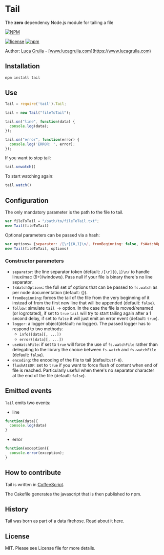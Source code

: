 # Tail

The **zero** dependency Node.js module for tailing a file

[![NPM](https://nodei.co/npm/tail.png?downloads=true&downloadRank=true)](https://nodei.co/npm/tail.png?downloads=true&downloadRank=true)

[![license](https://img.shields.io/github/license/mashape/apistatus.svg)](https://github.com/lucagrulla/node-tail/blob/master/LICENSE)
[![npm](https://img.shields.io/npm/v/tail.svg?style=plastic)](https://www.npmjs.com/package/tail)

Author: [Luca Grulla](https://www.lucagrulla.com) - [www.lucagrulla.com](https://www.lucagrulla.com)

## Installation

```bash
npm install tail
```

## Use

```javascript
Tail = require('tail').Tail;

tail = new Tail("fileToTail");

tail.on("line", function(data) {
  console.log(data);
});

tail.on("error", function(error) {
  console.log('ERROR: ', error);
});
```

If you want to stop tail:

```javascript
tail.unwatch()
```

To start watching again:

```javascript
tail.watch()
```

## Configuration

The only mandatory parameter is the path to the file to tail.

```javascript
var fileToTail = "/path/to/fileToTail.txt";
new Tail(fileToTail)
```

Optional parameters can be passed via a hash:

```javascript
var options= {separator: /[\r]{0,1}\n/, fromBeginning: false, fsWatchOptions: {}, follow: true, logger: console}
new Tail(fileToTail, options)
```

### Constructor parameters

* `separator`:  the line separator token (default: `/[\r]{0,1}\n/` to handle linux/mac (9+)/windows). Pass null if your file is binary there's no line separator.
* `fsWatchOptions`: the full set of options that can be passed to `fs.watch` as per node documentation (default: {}).
* `fromBeginning`: forces the tail of the file from the very beginning of it instead of from the first new line that will be appended (default: `false`).
* `follow`: simulate `tail -F` option. In the case the file is moved/renamed (or logrotated), if set to `true` `tail` will try to start tailing again after a 1 second delay, if set to `false` it will just emit an error event (default: `true`).
* `logger`: a logger object(default: no logger). The passed logger has to respond to two methods:
  * `info([data][, ...])`
  * `error([data][, ...])`
* `useWatchFile`: if set to `true` will force the use of `fs.watchFile` rather than delegating to the library the choice between `fs.watch` and `fs.watchFile` (default: `false`).
* `encoding`: the encoding of the file to tail (default:`utf-8`).
* `flushAtEOF`: set to `true` if you want to force flush of content when end of file is reached. Particularly useful when there's no separator character at the end of the file (default: `false`).

## Emitted events

`Tail` emits two events:

* line

```javascript
function(data){
  console.log(data)
}
```

* error

```javascript
function(exception){
  console.error(exception);
}
```

## How to contribute

Tail is written in [CoffeeScript](http://jashkenas.github.com/coffee-script/).

The Cakefile generates the javascript that is then published to npm.

## History

Tail was born as part of a data firehose. Read about it [here](https://www.lucagrulla.com/posts/building-a-firehose-with-nodejs/).

## License

MIT. Please see License file for more details.
